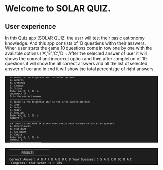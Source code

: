 # Welcome to SOLAR QUIZ.

## User experience
In this Quiz app (SOLAR QUIZ) the user will test their basic astronomy knowledge. And this app consists of 10 questions withh their answers. When user starts the game 10 questions come in row one by one with the avaliable options ('A','B','C','D'). After the selected answer of user it will shows the correct and incorrect option and then after completion of 10 questions it will show the all correct answers and all the list of selected answer of uer and in end it will show the total percentage of right answers.

![picture1](/documentation/pic1.png)

![picture2](/documentation/pic2.png)